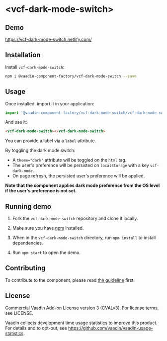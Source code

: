 # &lt;vcf-dark-mode-switch&gt;

## Demo

https://vcf-dark-mode-switch.netlify.com/

## Installation

Install `vcf-dark-mode-switch`:

```sh
npm i @vaadin-component-factory/vcf-dark-mode-switch --save
```

## Usage

Once installed, import it in your application:

```js
import '@vaadin-component-factory/vcf-dark-mode-switch/vcf-dark-mode-switch.js';
```

And use it:

```html
<vcf-dark-mode-switch></vcf-dark-mode-switch>
```

You can provide a label via a `label` attribute.

By toggling the dark mode switch:

- A `theme="dark"` attribute will be toggled on the `html` tag.
- The user's preference will be persisted on `localStorage` with a key `vcf-dark-mode`.
- On page refresh, the persisted user's preference will be applied.

**Note that the component applies dark mode preference from the OS level if the user's preference is not set.**

## Running demo

1. Fork the `vcf-dark-mode-switch` repository and clone it locally.

1. Make sure you have [npm](https://www.npmjs.com/) installed.

1. When in the `vcf-dark-mode-switch` directory, run `npm install` to install dependencies.

1. Run `npm start` to open the demo.

## Contributing

To contribute to the component, please read [the guideline](https://github.com/vaadin/vaadin-core/blob/master/CONTRIBUTING.md) first.

## License

Commercial Vaadin Add-on License version 3 (CVALv3). For license terms, see LICENSE.

Vaadin collects development time usage statistics to improve this product. For details and to opt-out, see https://github.com/vaadin/vaadin-usage-statistics.

